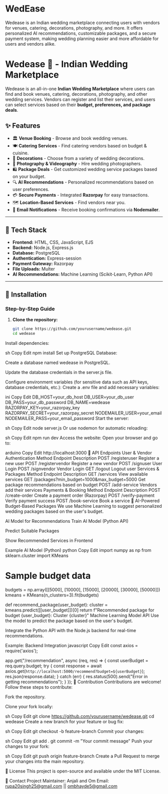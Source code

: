 # WedEase
Wedease is an Indian wedding marketplace connecting users with vendors for venues, catering, decorations, photography, and more. It offers personalized AI recommendations, customizable packages, and a secure payment system, making wedding planning easier and more affordable for users and vendors alike.



# Wedease 🎊 - Indian Wedding Marketplace

Wedease is an all-in-one **Indian Wedding Marketplace** where users can find and book venues, catering, decorations, photography, and other wedding services. Vendors can register and list their services, and users can select services based on their **budget, preferences, and package deals**.

## ✨ Features
- 🏛 **Venue Booking** - Browse and book wedding venues.
- 🍽 **Catering Services** - Find catering vendors based on budget & cuisine.
- 🎇 **Decorations** - Choose from a variety of wedding decorations.
- 📸 **Photography & Videography** - Hire wedding photographers.
- 🛍 **Package Deals** - Get customized wedding service packages based on your budget.
- 🔍 **AI Recommendations** - Personalized recommendations based on user preferences.
- 💳 **Secure Payments** - Integrated **Razorpay** for easy transactions.
- 🗺 **Location-Based Services** - Find vendors near you.
- 📩 **Email Notifications** - Receive booking confirmations via **Nodemailer**.

---

## 🚀 Tech Stack
- **Frontend:** HTML, CSS, JavaScript, EJS
- **Backend:** Node.js, Express.js
- **Database:** PostgreSQL
- **Authentication:** Express-session
- **Payment Gateway:** Razorpay
- **File Uploads:** Multer
- **AI Recommendations:** Machine Learning (Scikit-Learn, Python API)

---

## 📌 Installation

### Step-by-Step Guide

1. **Clone the repository:**
   ```sh
   git clone https://github.com/yourusername/wedease.git
   cd wedease
Install dependencies:

sh
Copy
Edit
npm install
Set up PostgreSQL Database:

Create a database named wedease in PostgreSQL.

Update the database credentials in the server.js file.

Configure environment variables (for sensitive data such as API keys, database credentials, etc.): Create a .env file and add necessary variables:

ini
Copy
Edit
DB_HOST=your_db_host
DB_USER=your_db_user
DB_PASS=your_db_password
DB_NAME=wedease
RAZORPAY_KEY=your_razorpay_key
RAZORPAY_SECRET=your_razorpay_secret
NODEMAILER_USER=your_email
NODEMAILER_PASS=your_email_password
Start the server:

sh
Copy
Edit
node server.js
Or use nodemon for automatic reloading:

sh
Copy
Edit
npm run dev
Access the website: Open your browser and go to:

arduino
Copy
Edit
http://localhost:3000
📌 API Endpoints
User & Vendor Authentication
Method	Endpoint	Description
POST	/registeruser	Register a new user
POST	/registervendor	Register a new vendor
POST	/signuser	User Login
POST	/signvendor	Vendor Login
GET	/logout	Logout user
Services & Packages
Method	Endpoint	Description
GET	/services	View available services
GET	/packages?min_budget=1000&max_budget=5000	Get package recommendations based on budget
POST	/add-service	Vendors add their services
Payments & Booking
Method	Endpoint	Description
POST	/create-order	Create a payment order (Razorpay)
POST	/verify-payment	Verify payment success
POST	/book-service	Book a service
🎯 AI-Powered Budget-Based Packages
We use Machine Learning to suggest personalized wedding packages based on the user's budget.

AI Model for Recommendations
Train AI Model (Python API)

Predict Suitable Packages

Show Recommended Services in Frontend

Example AI Model (Python)
python
Copy
Edit
import numpy as np
from sklearn.cluster import KMeans

# Sample budget data
budgets = np.array([[5000], [10000], [15000], [20000], [30000], [50000]])
kmeans = KMeans(n_clusters=3).fit(budgets)

def recommend_package(user_budget):
    cluster = kmeans.predict([[user_budget]])[0]
    return f"Recommended package for budget {user_budget}: Cluster {cluster}"
Machine Learning Model API
Use the model to predict the package based on the user's budget.

Integrate the Python API with the Node.js backend for real-time recommendations.

Example: Backend Integration
javascript
Copy
Edit
const axios = require('axios');

app.get("/recommendation", async (req, res) => {
    const userBudget = req.query.budget;
    try {
        const response = await axios.get(`http://localhost:5000/recommend?budget=${userBudget}`);
        res.json(response.data);
    } catch (err) {
        res.status(500).send("Error in getting recommendations");
    }
});
📩 Contribution
Contributions are welcome! Follow these steps to contribute:

Fork the repository.

Clone your fork locally:

sh
Copy
Edit
git clone https://github.com/yourusername/wedease.git
cd wedease
Create a new branch for your feature or bug fix:

sh
Copy
Edit
git checkout -b feature-branch
Commit your changes:

sh
Copy
Edit
git add .
git commit -m "Your commit message"
Push your changes to your fork:

sh
Copy
Edit
git push origin feature-branch
Create a Pull Request to merge your changes into the main repository.

📜 License
This project is open-source and available under the MIT License.

🤝 Contact
Project Maintainer: Anjali and Om
Email: rupa20singh25@gmail.com || ombhayde5@gmail.com
